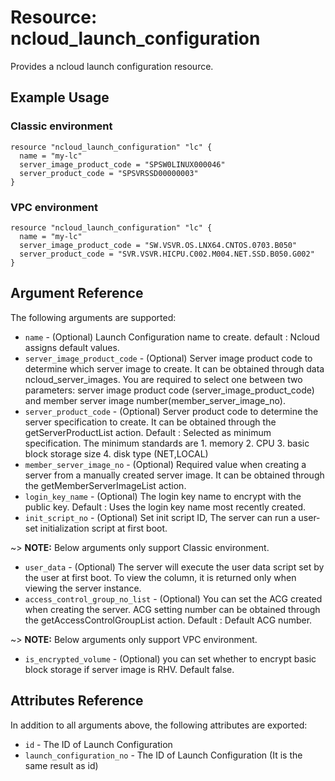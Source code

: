 # Resource: ncloud_launch_configuration

Provides a ncloud launch configuration resource.

## Example Usage
### Classic environment
```hcl
resource "ncloud_launch_configuration" "lc" {
  name = "my-lc"
  server_image_product_code = "SPSW0LINUX000046"
  server_product_code = "SPSVRSSD00000003"
}
```
### VPC environment
```hcl
resource "ncloud_launch_configuration" "lc" {
  name = "my-lc"
  server_image_product_code = "SW.VSVR.OS.LNX64.CNTOS.0703.B050"
  server_product_code = "SVR.VSVR.HICPU.C002.M004.NET.SSD.B050.G002"
}
```

## Argument Reference

The following arguments are supported:

* `name` - (Optional) Launch Configuration name to create. default : Ncloud assigns default values.
* `server_image_product_code` - (Optional) Server image product code to determine which server image to create. It can be obtained through data ncloud_server_images. You are required to select one between two parameters: server image product code (server_image_product_code) and member server image number(member_server_image_no).
* `server_product_code` - (Optional) Server product code to determine the server specification to create. It can be obtained through the getServerProductList action. Default : Selected as minimum specification. The minimum standards are 1. memory 2. CPU 3. basic block storage size 4. disk type (NET,LOCAL)
* `member_server_image_no` - (Optional) Required value when creating a server from a manually created server image. It can be obtained through the getMemberServerImageList action.
* `login_key_name` - (Optional) The login key name to encrypt with the public key. Default : Uses the login key name most recently created.
* `init_script_no` - (Optional) Set init script ID, The server can run a user-set initialization script at first boot.

~> **NOTE:** Below arguments only support Classic environment.

* `user_data` - (Optional) The server will execute the user data script set by the user at first boot. To view the column, it is returned only when viewing the server instance.
* `access_control_group_no_list` - (Optional) You can set the ACG created when creating the server. ACG setting number can be obtained through the getAccessControlGroupList action. Default : Default ACG number.

~> **NOTE:** Below arguments only support VPC environment.

* `is_encrypted_volume` - (Optional) you can set whether to encrypt basic block storage if server image is RHV. Default false.

## Attributes Reference

In addition to all arguments above, the following attributes are exported:

* `id` - The ID of Launch Configuration
* `launch_configuration_no` - The ID of Launch Configuration (It is the same result as id)